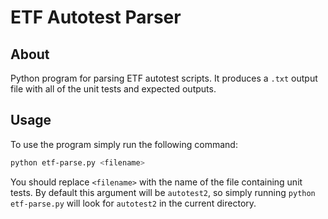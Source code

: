 # ETF Autotest Parser

## About

Python program for parsing ETF autotest scripts. It produces a `.txt` output file with all of the unit tests and expected outputs.

## Usage

To use the program simply run the following command:

```bash
python etf-parse.py <filename>
```

You should replace `<filename>` with the name of the file containing unit tests. By default this argument will be `autotest2`, so simply running `python etf-parse.py` will look for `autotest2` in the current directory.
